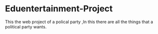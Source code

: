 # Eduentertainment-Project
This the web project of a polical party ,In this there are all the things that a political party wants.
